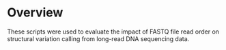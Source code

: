 # Overview

These scripts were used to evaluate the impact of FASTQ file read order on structural variation calling from long-read DNA sequencing data.
